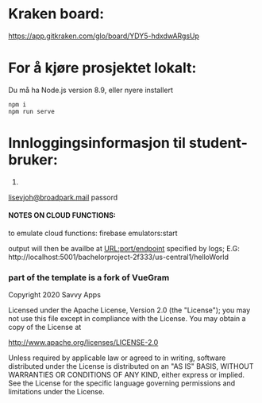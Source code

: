 # Kraken board:
https://app.gitkraken.com/glo/board/YDY5-hdxdwARgsUp


# For å kjøre prosjektet lokalt:

Du må ha Node.js version 8.9, eller nyere installert

```
npm i
npm run serve
```

# Innloggingsinformasjon til student-bruker:

1.
lisevjoh@broadpark.mail
passord


#### NOTES ON CLOUD FUNCTIONS:

to emulate cloud functions: firebase emulators:start

output will then be availbe at <URL:port/endpoint> specified by logs;
E.G: http://localhost:5001/bachelorproject-2f333/us-central1/helloWorld

### part of the template is a fork of VueGram

Copyright 2020 Savvy Apps

Licensed under the Apache License, Version 2.0 (the "License");
you may not use this file except in compliance with the License.
You may obtain a copy of the License at

   http://www.apache.org/licenses/LICENSE-2.0

Unless required by applicable law or agreed to in writing, software
distributed under the License is distributed on an "AS IS" BASIS,
WITHOUT WARRANTIES OR CONDITIONS OF ANY KIND, either express or implied.
See the License for the specific language governing permissions and
limitations under the License.
